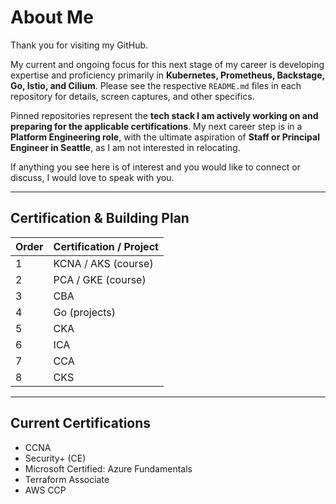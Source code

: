# About Me

Thank you for visiting my GitHub.  

My current and ongoing focus for this next stage of my career is developing expertise and proficiency primarily in **Kubernetes, Prometheus, Backstage, Go, Istio, and Cilium**. Please see the respective `README.md` files in each repository for details, screen captures, and other specifics.

Pinned repositories represent the **tech stack I am actively working on and preparing for the applicable certifications**. My next career step is in a **Platform Engineering role**, with the ultimate aspiration of **Staff or Principal Engineer in Seattle**, as I am not interested in relocating.  

If anything you see here is of interest and you would like to connect or discuss, I would love to speak with you.

---

## Certification & Building Plan

| Order | Certification / Project |
|-------|------------------------|
| 1     | KCNA / AKS (course) |
| 2     | PCA / GKE (course) |
| 3     | CBA |
| 4     | Go (projects) |
| 5     | CKA |
| 6     | ICA |
| 7     | CCA |
| 8     | CKS |

---

## Current Certifications

- CCNA  
- Security+ (CE)  
- Microsoft Certified: Azure Fundamentals  
- Terraform Associate  
- AWS CCP  